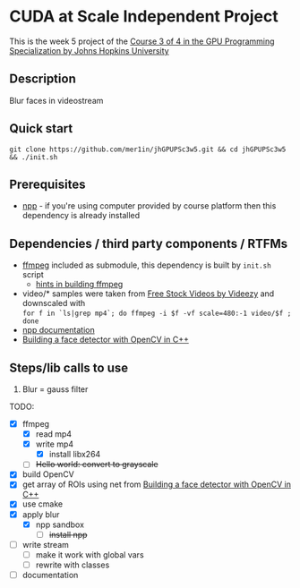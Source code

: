# CUDA at Scale Independent Project

This is the week 5 project of the [Course 3 of 4 in the GPU Programming Specialization by Johns Hopkins University](https://www.coursera.org/learn/cuda-at-scale-for-the-enterprise/home/info)

## Description

Blur faces in videostream

## Quick start

`git clone https://github.com/mer1in/jhGPUPSc3w5.git && cd jhGPUPSc3w5 && ./init.sh`

## Prerequisites

- [npp](https://developer.nvidia.com/npp) - if you're using computer provided by course platform then this dependency is already installed

## Dependencies / third party components / RTFMs

- [ffmpeg](https://www.ffmpeg.org/) included as submodule, this dependency is built by `init.sh` script
  - [hints in building ffmpeg](https://trac.ffmpeg.org/wiki/CompilationGuide/Ubuntu)
- video/\* samples were taken from <a target="_blank" href="http://www.videezy.com/">Free Stock Videos by Videezy</a>  and downscaled with\
 ```for f in `ls|grep mp4`; do ffmpeg -i $f -vf scale=480:-1 video/$f ; done```
- [npp documentation](https://docs.nvidia.com/cuda/npp/index.html)
- [Building a face detector with OpenCV in C++](https://medium.com/analytics-vidhya/building-a-face-detector-with-opencv-in-c-8814cd374ea1)

## Steps/lib calls to use
1. Blur = gauss filter

TODO:
- [x] ffmpeg
  - [x] read mp4
  - [x] write mp4
    - [x] install libx264
  - [ ] ~~Hello world: convert to grayscale~~
- [x] build OpenCV
- [x] get array of ROIs using net from [Building a face detector with OpenCV in C++](https://medium.com/analytics-vidhya/building-a-face-detector-with-opencv-in-c-8814cd374ea1)
- [x] use cmake
- [x] apply blur
  - [x] npp sandbox
    - [ ] ~~install npp~~
- [ ] write stream
  - [ ] make it work with global vars
  - [ ] rewrite with classes
- [ ] documentation
